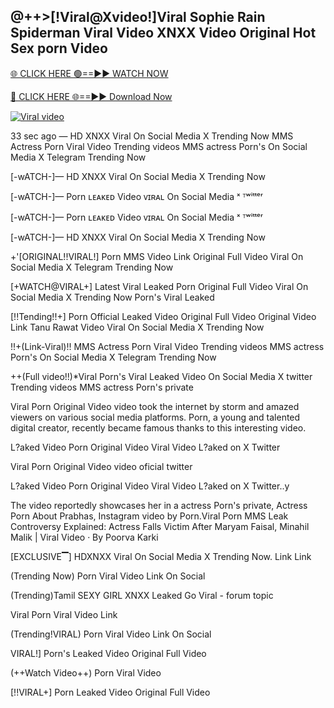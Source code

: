 ## @++>[!Viral@Xvideo!]Viral Sophie Rain Spiderman Viral Video XNXX Video Original Hot Sex porn Video 

[🌐 CLICK HERE 🟢==►► WATCH NOW](https://trinoy99.blogspot.com/)


[🔴 CLICK HERE 🌐==►► Download Now](https://pornvideos199.blogspot.com/)

[![Viral video](https://i.imgur.com/E4ahGHU.jpg)](https://trinoy99.blogspot.com/)


33 sec ago —  HD XNXX Viral On Social Media X Trending Now MMS Actress   Porn Viral Video Trending videos MMS actress   Porn's On Social Media X Telegram Trending Now

[-wATCH-]—  HD XNXX Viral On Social Media X Trending Now

[-wATCH-]—   Porn ʟᴇᴀᴋᴇᴅ Video ᴠɪʀᴀʟ On Social Media ˣ ᵀʷⁱᵗᵗᵉʳ

[-wATCH-]—   Porn ʟᴇᴀᴋᴇᴅ Video ᴠɪʀᴀʟ On Social Media ˣ ᵀʷⁱᵗᵗᵉʳ

[-wATCH-]—  HD XNXX Viral On Social Media X Trending Now

+'[ORIGINAL!!VIRAL!]   Porn MMS Video Link Original Full Video Viral On Social Media X Telegram Trending Now

[+WATCH@VIRAL+] Latest Viral Leaked   Porn Original Full Video Viral On Social Media X Trending Now   Porn's Viral Leaked

[!!Tending!!+]   Porn Official Leaked Video Original Full Video Original Video Link Tanu Rawat Video Viral On Social Media X Trending Now

!!+(Link-Viral)!! MMS Actress   Porn Viral Video Trending videos MMS actress   Porn's On Social Media X Telegram Trending Now

++(Full video!!)*Viral  Porn's Viral Leaked Video On Social Media X twitter Trending videos MMS actress   Porn's private

Viral  Porn Original Video video took the internet by storm and amazed viewers on various social media platforms.   Porn, a young and talented digital creator, recently became famous thanks to this interesting video.

L?aked Video   Porn Original Video Viral Video L?aked on X Twitter

Viral  Porn Original Video video oficial twitter

L?aked Video   Porn Original Video Viral Video L?aked on X Twitter..y

The video reportedly showcases her in a actress   Porn's private, Actress   Porn About Prabhas, Instagram video by   Porn.Viral  Porn MMS Leak Controversy Explained: Actress Falls Victim After Maryam Faisal, Minahil Malik | Viral Video · By Poorva Karki

[EXCLUSIVE▔]  HDXNXX Viral On Social Media X Trending Now. Link Link

(Trending Now)   Porn Viral Video Link On Social

(Trending)Tamil SEXY GIRL XNXX Leaked Go Viral - forum topic

Viral  Porn Viral Video Link

(Trending!VIRAL)   Porn Viral Video Link On Social

VIRAL!]   Porn's Leaked Video Original Full Video

(++Watch Video++)   Porn Viral Video

[!!VIRAL+]   Porn Leaked Video Original Full Video
